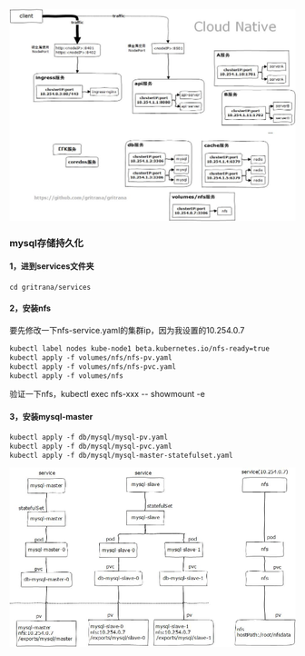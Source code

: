 ![](https://github.com/gritrana/gritrana/blob/master/cloudapp.jpg)

### mysql存储持久化

#### 1，进到services文件夹
```
cd gritrana/services
```

#### 2，安装nfs
要先修改一下nfs-service.yaml的集群ip，因为我设置的10.254.0.7
```
kubectl label nodes kube-node1 beta.kubernetes.io/nfs-ready=true
kubectl apply -f volumes/nfs/nfs-pv.yaml
kubectl apply -f volumes/nfs/nfs-pvc.yaml
kubectl apply -f volumes/nfs
```
验证一下nfs，kubectl exec nfs-xxx -- showmount -e

#### 3，安装mysql-master
```
kubectl apply -f db/mysql/mysql-pv.yaml
kubectl apply -f db/mysql/mysql-pvc.yaml
kubectl apply -f db/mysql/mysql-master-statefulset.yaml
```
![](https://github.com/gritrana/gritrana/blob/master/mysql-nfs.jpg)